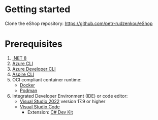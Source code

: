 # Getting started
Clone the eShop repository: https://github.com/petr-rudzenkou/eShop

# Prerequisites
1. [.NET 8](https://dotnet.microsoft.com/en-us/download)
2. [Azure CLI](https://learn.microsoft.com/en-us/cli/azure/install-azure-cli-windows)
3. [Azure Developer CLI](https://learn.microsoft.com/en-us/azure/developer/azure-developer-cli/install-azd)
4. [Aspire CLI](https://learn.microsoft.com/en-us/dotnet/aspire/cli/install)
5. OCI compliant container runtime:
   - [Docker](https://docs.docker.com/desktop/setup/install/windows-install/)
   - [Podman](https://github.com/containers/podman/blob/main/docs/tutorials/podman-for-windows.md)
6. Integrated Developer Environment (IDE) or code editor:
   - [Visual Studio 2022](https://visualstudio.microsoft.com/vs/) version 17.9 or higher
   - [Visual Studio Code](https://code.visualstudio.com/)
     - Extension: [C# Dev Kit](https://marketplace.visualstudio.com/items?itemName=ms-dotnettools.csdevkit)

    